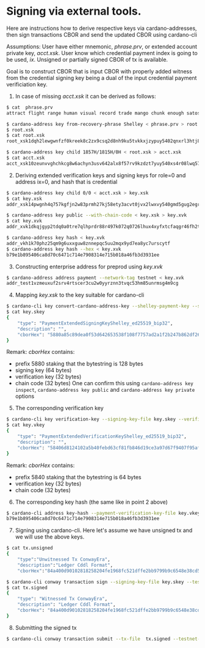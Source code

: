 # Signing via external tools.

Here are instructions how to derive respective keys via cardano-addresses, then sign
transactions CBOR and send the updated CBOR using cardano-cli

Assumptions:
User have either mnemonic, *phrase.prv*, or extended account private key, *acct.xsk*.
User know which credential payment index is going to be used, *ix*.
Unsigned or partially signed CBOR of tx is available.

Goal is to construct CBOR that is input CBOR with properly added witness from the credential signing key
being a dual of the input credential payment verificiation key.

1. In case of missing *acct.xsk* it can be derived as follows:
```bash
$ cat  phrase.prv
attract flight range human visual record trade mango chunk enough satoshi galaxy grit van shrug

$ cardano-address key from-recovery-phrase Shelley < phrase.prv > root.xsk
$ root.xsk
$ cat root.xsk
root_xsk1dqh2lewgwnfzf0kreek8c2zx9csq2d8nh9ku5tvkkxjzypuy5402qnxrl3htj84qxchuxueg3nt7uv50v2mj9vynpdckslyvc24qqxeysye4h2c0cgdemujn8mcprgcstgjvkep30ygu4p3ch983chukqvusp4yk

$ cardano-address key child 1857H/1815H/0H < root.xsk > acct.xsk
$ cat acct.xsk
acct_xsk10zeunvvghchkcg8w6achyn3usv642alx8f57rv9kzdzt7yuy540xs4r08lwq576a3v822z9jv8v7kjkjpqxdqtjzt4ukh6w8f57vg0fv6dzaq33pps7hwe5f70cztch0z7kj0552felguwn6n2u74h248g5na6u5
```

2. Deriving extended verification keys and signing keys for role=0 and address ix=0, and hash that is credential
```bash
$ cardano-address key child 0/0 < acct.xsk > key.xsk
$ cat key.xsk
addr_xsk14pwgnh4q757kgfjn2w83prmh27kj58ety3acvt0jvx2lwxvy540gmd5gug2egr9dlzv4z04nm9jd26al494w9t6qhlzf07re2myu9mv7syp6aym49c0d97lfg8y0c36vgjv54qnwte6rz3f6x0ltnjqfwcnufn8e

$ cardano-address key public --with-chain-code < key.xsk > key.xvk
$ cat key.xvk
addr_xvk1dkqjgyp2tdq0a0tre7qlhprdr88r497k072q0726lhux4xyfxtcfaqgr46fh2ts76ta7jswgl3r5c3yef2pxuhn5x9zn5vl7h8yqjas27h22j

$ cardano-address key hash < key.xvk
addr_vkh1k70phz25qm9g6uxxguw8znnepqc5uu2mqx9yd7ea8yc7urscytf
$ cardano-address key hash --hex < key.xvk
b79e1b895406ca8d70c6471c714e7908314e715b018a46fb3d3931ee
```

3. Constructing enterprise address for preprod using *key.xvk*
```bash
$ cardano-address address payment --network-tag testnet < key.xvk
addr_test1vzmeuxuf2srv4rtscer3cu2w0yyrznn3tvqc53hm85unrmsg4m9cg
```

4. Mapping *key.xsk* to the key suitable for cardano-cli
```bash
$ cardano-cli key convert-cardano-address-key --shelley-payment-key --signing-key-file key.xsk --out-file key.skey
$ cat key.skey
{
    "type": "PaymentExtendedSigningKeyShelley_ed25519_bip32",
    "description": "",
    "cborHex": "5880a85c89dea0f53d642653538f108f7757ad2a1f2b247b862df26195f71984a55e8db688e215940cadf899513eb3d964d56bbfa96ae2af40bfc497f87956c9c2ed6d8124102a5b40febd63cf81fb846d19ce3a97d67f9407f95afdf86a988932f09e8103ae93752e1ed2fbe941c8fc474c44994a826e5e7431453a33feb9c80976"
}
```
Remark: *cborHex* contains:
- prefix 5880 staking that the bytestring is 128 bytes
- signing key (64 bytes)
- verification key (32 bytes)
- chain code (32 bytes)
One can confirm this using `cardano-address key inspect`, `cardano-address key public` and `cardano-address key private` options

5. The corresponding verification key
```bash
$ cardano-cli key verification-key --signing-key-file key.skey --verification-key-file key.vkey
$ cat key.vkey
{
    "type": "PaymentExtendedVerificationKeyShelley_ed25519_bip32",
    "description": "",
    "cborHex": "58406d8124102a5b40febd63cf81fb846d19ce3a97d67f9407f95afdf86a988932f09e8103ae93752e1ed2fbe941c8fc474c44994a826e5e7431453a33feb9c80976"
}
```
Remark: *cborHex* contains:
- prefix 5840 staking that the bytestring is 64 bytes
- verification key (32 bytes)
- chain code (32 bytes)

6. The corresponding key hash (the same like in point 2 above)
```bash
$ cardano-cli address key-hash --payment-verification-key-file key.vkey
b79e1b895406ca8d70c6471c714e7908314e715b018a46fb3d3931ee
```

7. Signing using cardano-cli. Here let's assume we have unsigned tx and we will use the above keys.
```bash
$ cat tx.unsigned
{
    "type":"Unwitnessed Tx ConwayEra",
    "description":"Ledger Cddl Format",
    "cborHex":"84a400d90102818258204fe1968fc521dffe2bb9799b9c6548e38cd5e1a593c7d43a251eeb92deadc3fe00018282581d60d23d12a37c21b84c8c7838d4bbda848fe7a6b7bfc3f54212238912ec1a000f424082581d601cbb2cdd51437bb9f43bdd1214984e8b2794e0cff25f47ba187494041b0000000253fa1907021a000288b9031a0498a97aa0f5f6"}

$ cardano-cli conway transaction sign --signing-key-file key.skey --testnet-magic 1 --tx-body-file tx.unsigned --out-file tx.signed
$ cat tx.signed
{
    "type": "Witnessed Tx ConwayEra",
    "description": "Ledger Cddl Format",
    "cborHex": "84a400d90102818258204fe1968fc521dffe2bb9799b9c6548e38cd5e1a593c7d43a251eeb92deadc3fe00018282581d60d23d12a37c21b84c8c7838d4bbda848fe7a6b7bfc3f54212238912ec1a000f424082581d601cbb2cdd51437bb9f43bdd1214984e8b2794e0cff25f47ba187494041b0000000253fa1907021a000288b9031a0498a97aa100d90102818258206d8124102a5b40febd63cf81fb846d19ce3a97d67f9407f95afdf86a988932f058401a4757dc289f97684339ec766d1fcddfe1ebd50a53d7cccbb71b265e784dd6eb4bf87d5b6c2383e66f1a679f2ac0d97add6a890779096f0802690518223a8c04f5f6"
}
```

8. Submitting the signed tx
```bash
$ cardano-cli conway transaction submit --tx-file  tx.signed --testnet-magic 1
```
